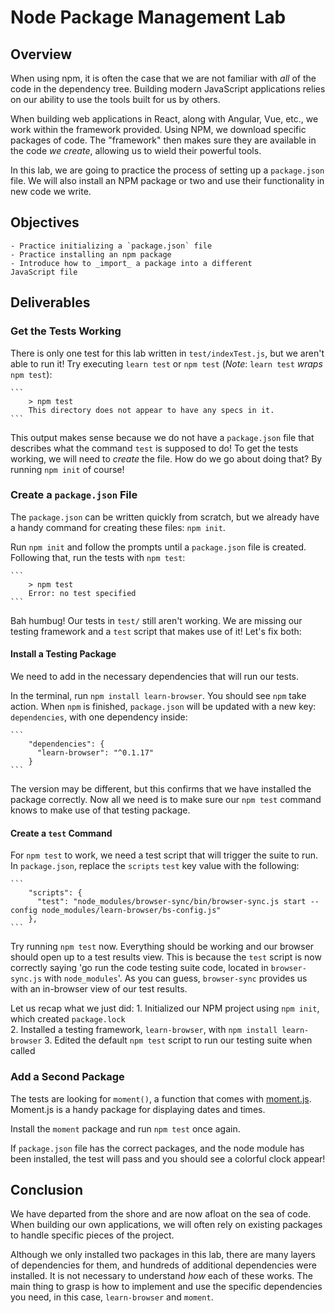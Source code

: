 # Node Package Management Lab
## Overview
When using npm, it is often the case that we are not familiar with
_all_ of the code in the dependency tree. Building modern JavaScript
applications relies on our ability to use the tools built for us by
others.

When building web applications in React, along with Angular, Vue,
etc., we work within the framework provided. Using NPM, we download
specific packages of code. The "framework" then makes sure they are
available in the code _we create_, allowing us to wield their
powerful tools.

In this lab, we are going to practice the process of setting up a
`package.json` file. We will also install an NPM package or two and
use their functionality in new code we write.

## Objectives
    - Practice initializing a `package.json` file
    - Practice installing an npm package
    - Introduce how to _import_ a package into a different
    JavaScript file

## Deliverables
### Get the Tests Working
There is only one test for this lab written in `test/indexTest.js`,
but we aren't able to run it! Try executing `learn test` or
`npm test` (_Note_: `learn test` _wraps_ `npm test`): 

    ```
        > npm test
        This directory does not appear to have any specs in it.
    ```

This output makes sense because we do not have a `package.json` file
that describes what the command `test` is supposed to do! To get the
tests working, we will need to _create_ the file. How do we go about
doing that? By running `npm init` of course! 

### Create a `package.json` File
The `package.json` can be written quickly from scratch, but we already have a handy command for creating these files: `npm init`.

Run `npm init` and follow the prompts until a `package.json` file is
created. Following that, run the tests with `npm test`: 

    ```
        > npm test
        Error: no test specified
    ```

Bah humbug! Our tests in `test/` still aren't working. We are
missing our testing framework and a `test` script that makes use of
it! Let's fix both:

#### Install a Testing Package
We need to add in the necessary dependencies that will run our tests.

In the terminal, run `npm install learn-browser`. You should see
`npm` take action. When `npm` is finished, `package.json` will be
updated with a new key: `dependencies`, with one dependency inside:

    ```
        "dependencies": {
          "learn-browser": "^0.1.17"
        }
    ```

The version may be different, but this confirms that we have
installed the package correctly. Now all we need is to make sure our
`npm test` command knows to make use of that testing package.

#### Create a `test` Command
For `npm test` to work, we need a test script that will trigger the
suite to run. In `package.json`, replace the `scripts` `test` key
value with the following:

    ```
        "scripts": {
          "test": "node_modules/browser-sync/bin/browser-sync.js start --config node_modules/learn-browser/bs-config.js"
        },
    ```
Try running `npm test` now. Everything should be working and our
browser should open up to a test results view. This is because the
`test` script is now correctly saying 'go run the code testing suite
code, located in `browser-sync.js` with `node_modules`'. As you can
guess, `browser-sync` provides us with an in-browser view of our
test results.

Let us recap what we just did:
    1. Initialized our NPM project using `npm init`, which created
    `package.lock`  
    2. Installed a testing framework, `learn-browser`, with `npm
    install learn-browser`
    3. Edited the default `npm test` script to run our testing suite
    when called

### Add a Second Package
The tests are looking for `moment()`, a function that comes with
[moment.js][moment]. Moment.js is a handy package for displaying
dates and times.

Install the `moment` package and run `npm test` once again.

If `package.json` file has the correct packages, and the node module
has been installed, the test will pass and you should see a colorful
clock appear!


## Conclusion
We have departed from the shore and are now afloat on the sea of
code. When building our own applications, we will often rely on
existing packages to handle specific pieces of the project.

Although we only installed two packages in this lab, there are many
layers of dependencies for them, and hundreds of additional
dependencies were installed. It is not necessary to understand _how_
each of these works. The main thing to grasp is how to implement and
use the specific dependencies you need, in this case, `learn-browser`
and `moment`.

[moment]: https://momentjs.com/
